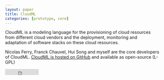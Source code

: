 ```yaml
---
layout: paper
title: CloudML
categories: [prototype, core]
---
```


CloudML is a modeling language for the provisioning of cloud resources from different cloud vendors and the deployment, monitoring and adaptation of software stacks on these cloud resources.

Nicolas Ferry, Franck Chauvel, Hui Song and myself are the core developers of CloudML. [CloudML is hosted on GitHub](https://github.com/SINTEF-9012/cloudml) and available as open-source (L-GPL)

<div class='right'>
	<!-- GitHub buttons: see http://ghbtns.com -->
    <iframe src="http://ghbtns.com/github-btn.html?user=SINTEF&#45;9012&amp;repo=cloudml&amp;type=watch&amp;count=true" allowtransparency="true" frameborder="0" scrolling="0" width="110" height="20"></iframe>
</div>